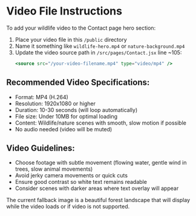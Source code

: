 # Video File Instructions

To add your wildlife video to the Contact page hero section:

1. Place your video file in this `/public` directory
2. Name it something like `wildlife-hero.mp4` or `nature-background.mp4`
3. Update the video source path in `/src/pages/Contact.jsx` line ~105:
   ```jsx
   <source src="/your-video-filename.mp4" type="video/mp4" />
   ```

## Recommended Video Specifications:
- Format: MP4 (H.264)
- Resolution: 1920x1080 or higher
- Duration: 10-30 seconds (will loop automatically)
- File size: Under 10MB for optimal loading
- Content: Wildlife/nature scenes with smooth, slow motion if possible
- No audio needed (video will be muted)

## Video Guidelines:
- Choose footage with subtle movement (flowing water, gentle wind in trees, slow animal movements)
- Avoid jerky camera movements or quick cuts
- Ensure good contrast so white text remains readable
- Consider scenes with darker areas where text overlay will appear

The current fallback image is a beautiful forest landscape that will display while the video loads or if video is not supported.